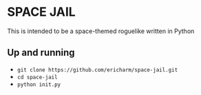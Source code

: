 # SPACE JAIL

This is intended to be a space-themed roguelike written in Python

## Up and running
- `git clone https://github.com/ericharm/space-jail.git`
- `cd space-jail`
- `python init.py`


